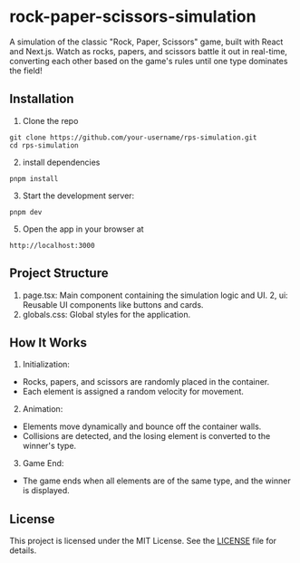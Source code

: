 # rock-paper-scissors-simulation
A simulation of the classic "Rock, Paper, Scissors" game, built with React and Next.js. Watch as rocks, papers, and scissors battle it out in real-time, converting each other based on the game's rules until one type dominates the field!

## Installation
1. Clone the repo
```
git clone https://github.com/your-username/rps-simulation.git
cd rps-simulation
```
2. install dependencies
```
pnpm install
```
3. Start the development server:
```
pnpm dev
```
5. Open the app in your browser at
```
http://localhost:3000
```

## Project Structure
1. page.tsx: Main component containing the simulation logic and UI.
2, ui: Reusable UI components like buttons and cards.
3. globals.css: Global styles for the application.

## How It Works
1. Initialization:
- Rocks, papers, and scissors are randomly placed in the container.
- Each element is assigned a random velocity for movement.

2. Animation:
- Elements move dynamically and bounce off the container walls.
- Collisions are detected, and the losing element is converted to the winner's type.

3. Game End:

- The game ends when all elements are of the same type, and the winner is displayed.

## License

This project is licensed under the MIT License. See the [LICENSE](./LICENSE) file for details.
